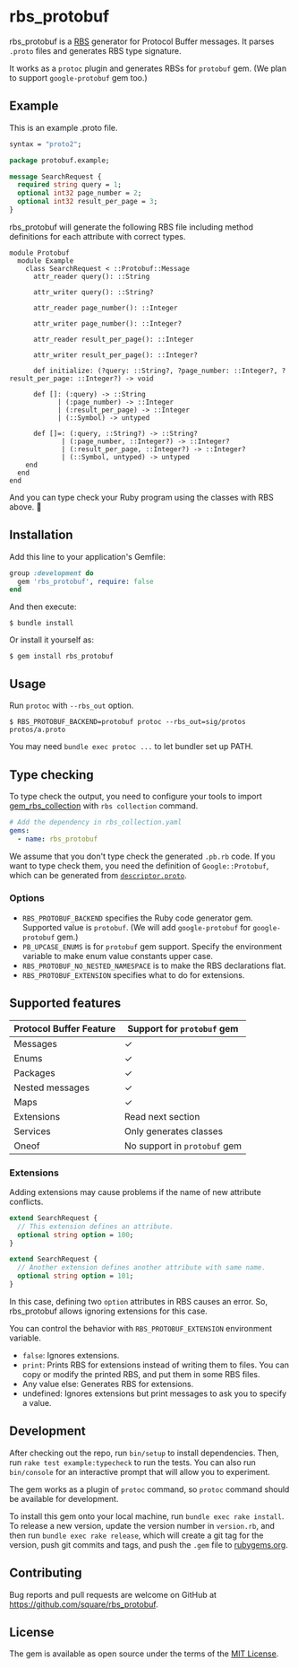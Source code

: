 # rbs_protobuf

rbs_protobuf is a [RBS](https://github.com/ruby/rbs) generator for Protocol Buffer messages. It parses `.proto` files and generates RBS type signature.

It works as a `protoc` plugin and generates RBSs for `protobuf` gem. (We plan to support `google-protobuf` gem too.)

## Example

This is an example .proto file.

```proto
syntax = "proto2";

package protobuf.example;

message SearchRequest {
  required string query = 1;
  optional int32 page_number = 2;
  optional int32 result_per_page = 3;
}
```

rbs_protobuf will generate the following RBS file including method definitions for each attribute with correct types.

```rbs
module Protobuf
  module Example
    class SearchRequest < ::Protobuf::Message
      attr_reader query(): ::String

      attr_writer query(): ::String?

      attr_reader page_number(): ::Integer

      attr_writer page_number(): ::Integer?

      attr_reader result_per_page(): ::Integer

      attr_writer result_per_page(): ::Integer?

      def initialize: (?query: ::String?, ?page_number: ::Integer?, ?result_per_page: ::Integer?) -> void

      def []: (:query) -> ::String
            | (:page_number) -> ::Integer
            | (:result_per_page) -> ::Integer
            | (::Symbol) -> untyped

      def []=: (:query, ::String?) -> ::String?
             | (:page_number, ::Integer?) -> ::Integer?
             | (:result_per_page, ::Integer?) -> ::Integer?
             | (::Symbol, untyped) -> untyped
    end
  end
end
```

And you can type check your Ruby program using the classes with RBS above. 💪

## Installation

Add this line to your application's Gemfile:

```ruby
group :development do
  gem 'rbs_protobuf', require: false
end
```

And then execute:

    $ bundle install

Or install it yourself as:

    $ gem install rbs_protobuf

## Usage

Run `protoc` with `--rbs_out` option.

    $ RBS_PROTOBUF_BACKEND=protobuf protoc --rbs_out=sig/protos protos/a.proto

You may need `bundle exec protoc ...` to let bundler set up PATH.

## Type checking

To type check the output, you need to configure your tools to import [gem_rbs_collection](https://github.com/ruby/gem_rbs_collection) with `rbs collection` command.

```yaml
# Add the dependency in rbs_collection.yaml
gems:
  - name: rbs_protobuf
```

We assume that you don't type check the generated `.pb.rb` code.
If you want to type check them, you need the definition of `Google::Protobuf`, which can be generated from [`descriptor.proto`](https://github.com/protocolbuffers/protobuf/blob/master/src/google/protobuf/descriptor.proto).

### Options

* `RBS_PROTOBUF_BACKEND` specifies the Ruby code generator gem. Supported value is `protobuf`. (We will add `google-protobuf` for `google-protobuf` gem.)
* `PB_UPCASE_ENUMS` is for `protobuf` gem support. Specify the environment variable to make enum value constants upper case.
* `RBS_PROTOBUF_NO_NESTED_NAMESPACE` is to make the RBS declarations flat.
* `RBS_PROTOBUF_EXTENSION` specifies what to do for extensions.

## Supported features

| Protocol Buffer Feature | Support for `protobuf` gem |
|-------------------------|----------------------------|
| Messages                | ✓                          |
| Enums                   | ✓                          |
| Packages                | ✓                          |
| Nested messages         | ✓                          |
| Maps                    | ✓                          |
| Extensions              | Read next section          |
| Services                | Only generates classes     |
| Oneof                   | No support in `protobuf` gem |

### Extensions

Adding extensions may cause problems if the name of new attribute conflicts.

```proto
extend SearchRequest {
  // This extension defines an attribute.
  optional string option = 100;
}

extend SearchRequest {
  // Another extension defines another attribute with same name.
  optional string option = 101;
}
```

In this case, defining two `option` attributes in RBS causes an error.
So, rbs_protobuf allows ignoring extensions for this case.

You can control the behavior with `RBS_PROTOBUF_EXTENSION` environment variable.

* `false`: Ignores extensions.
* `print`: Prints RBS for extensions instead of writing them to files. You can copy or modify the printed RBS, and put them in some RBS files.
* Any value else: Generates RBS for extensions.
* undefined: Ignores extensions but print messages to ask you to specify a value.

## Development

After checking out the repo, run `bin/setup` to install dependencies. Then, run `rake test example:typecheck` to run the tests. You can also run `bin/console` for an interactive prompt that will allow you to experiment.

The gem works as a plugin of `protoc` command, so `protoc` command should be available for development.

To install this gem onto your local machine, run `bundle exec rake install`. To release a new version, update the version number in `version.rb`, and then run `bundle exec rake release`, which will create a git tag for the version, push git commits and tags, and push the `.gem` file to [rubygems.org](https://rubygems.org).

## Contributing

Bug reports and pull requests are welcome on GitHub at https://github.com/square/rbs_protobuf.


## License

The gem is available as open source under the terms of the [MIT License](https://opensource.org/licenses/MIT).
